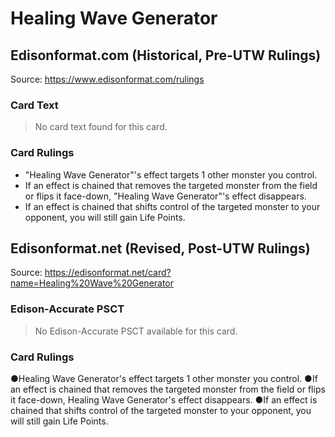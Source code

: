 # Healing Wave Generator

## Edisonformat.com (Historical, Pre-UTW Rulings)

Source: https://www.edisonformat.com/rulings

### Card Text

> No card text found for this card.

### Card Rulings

*   "Healing Wave Generator"'s effect targets 1 other monster you control.
*   If an effect is chained that removes the targeted monster from the field or flips it face-down, "Healing Wave Generator"'s effect disappears.
*   If an effect is chained that shifts control of the targeted monster to your opponent, you will still gain Life Points.

## Edisonformat.net (Revised, Post-UTW Rulings)

Source: https://edisonformat.net/card?name=Healing%20Wave%20Generator

### Edison-Accurate PSCT

> No Edison-Accurate PSCT available for this card.

### Card Rulings

●Healing Wave Generator's effect targets 1 other monster you control.
●If an effect is chained that removes the targeted monster from the field or flips it face-down, Healing Wave Generator's effect disappears.
●If an effect is chained that shifts control of the targeted monster to your opponent, you will still gain Life Points.
            